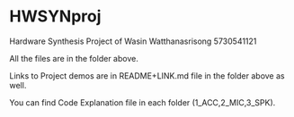 # HWSYNproj
Hardware Synthesis Project of Wasin Watthanasrisong 5730541121

All the files are in the folder above.

Links to Project demos are in README+LINK.md file in the folder above as well.

You can find Code Explanation file in each folder (1_ACC,2_MIC,3_SPK).
